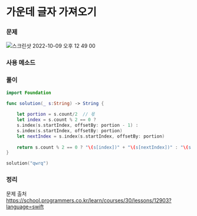#  가운데 글자 가져오기

### 문제
![스크린샷 2022-10-09 오후 12 49 00](https://user-images.githubusercontent.com/64088377/194736986-15721280-30c3-4dba-bb2b-fb17b57dee45.png)


### 사용 메소드 <br>


### 풀이 <br>
```swift 
import Foundation

func solution(_ s:String) -> String {
    
    let portion = s.count/2  // 몫
    let index = s.count % 2 == 0 ?
    s.index(s.startIndex, offsetBy: portion - 1) :
    s.index(s.startIndex, offsetBy: portion)
    let nextIndex = s.index(s.startIndex, offsetBy: portion)
    
    return s.count % 2 == 0 ? "\(s[index])" + "\(s[nextIndex])" : "\(s[index])"
}

solution("qwrq")

```

### 정리 <br>


문제 출처 <br>
https://school.programmers.co.kr/learn/courses/30/lessons/12903?language=swift
